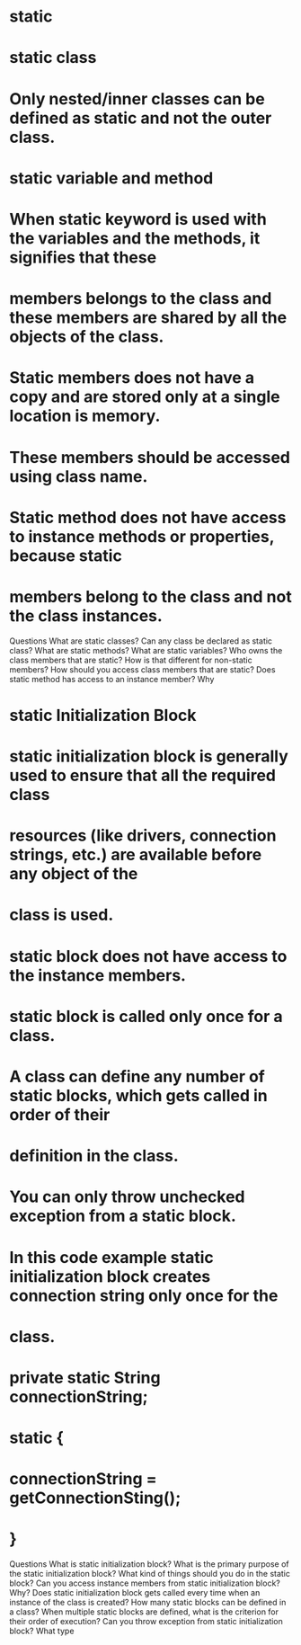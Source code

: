 #                               static
#                           static class
#     Only nested/inner classes can be defined as static and not the outer class.
#     static variable and method
#     When static keyword is used with the variables and the methods, it signifies that these
#     members belongs to the class and these members are shared by all the objects of the class.
#     Static members does not have a copy and are stored only at a single location is memory.
#     These members should be accessed using class name.
#     Static method does not have access to instance methods or properties, because static
#     members belong to the class and not the class instances.


Questions
What are static classes?
Can any class be declared as static class?
What are static methods?
What are static variables?
Who owns the class members that are static? How is that different for non-static
members?
How should you access class members that are static?
Does static method has access to an instance member? Why




#                                static Initialization Block
#        static initialization block is generally used to ensure that all the required class
#        resources (like drivers, connection strings, etc.) are available before any object of the
#        class is used.
#        static block does not have access to the instance members.
#        static block is called only once for a class.
#        A class can define any number of static blocks, which gets called in order of their
#        definition in the class.
#        You can only throw unchecked exception from a static block.
#        In this code example static initialization block creates connection string only once for the
#        class.
#        private static String connectionString;
#        static {
#        connectionString = getConnectionSting();
#        }



Questions
What is static initialization block?
What is the primary purpose of the static initialization block? What kind of things
should you do in the static block?
Can you access instance members from static initialization block? Why?
Does static initialization block gets called every time when an instance of the class is
created?
How many static blocks can be defined in a class?
When multiple static blocks are defined, what is the criterion for their order of
execution?
Can you throw exception from static initialization block? What type